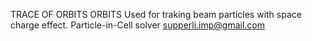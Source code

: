 TRACE OF ORBITS ORBITS
Used for traking beam particles with space charge effect.
Particle-in-Cell solver
supperli.imp@gmail.com
